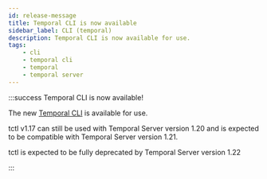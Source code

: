 ```yaml
---
id: release-message
title: Temporal CLI is now available
sidebar_label: CLI (temporal)
description: Temporal CLI is now available for use.
tags:
    - cli
    - temporal cli
    - temporal
    - temporal server
---
```


:::success Temporal CLI is now available!

The new [Temporal CLI](/cli) is available for use.

tctl v1.17 can still be used with Temporal Server version 1.20 and is expected to be compatible with Temporal Server version 1.21.

tctl is expected to be fully deprecated by Temporal Server version 1.22

:::
